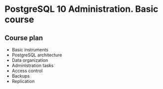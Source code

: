# PostgreSQL 10 Administration. Basic course

## Course plan

- Basic instruments
- PostgreSQL architecture
- Data organization
- Administration tasks
- Access control
- Backups
- Replication
